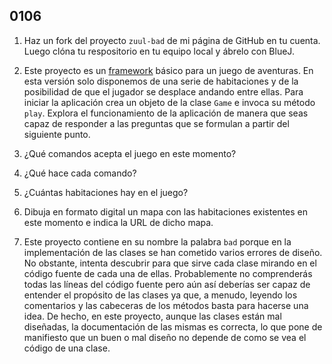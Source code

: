## 0106

1. Haz un fork del proyecto `zuul-bad` de mi página de GitHub en tu cuenta. Luego clóna tu respositorio en tu equipo local y ábrelo con BlueJ.

2. Este proyecto es un [framework](https://es.wikipedia.org/wiki/Framework) básico para un juego de aventuras. En esta versión solo disponemos de una serie de habitaciones y de la posibilidad de que el jugador se desplace andando entre ellas. Para iniciar la aplicación crea un objeto de la clase `Game` e invoca su método `play`. Explora el funcionamiento de la aplicación de manera que seas capaz de responder a las  preguntas que se formulan a partir del siguiente punto.

3. ¿Qué comandos acepta el juego en este momento?

4. ¿Qué hace cada comando?

5. ¿Cuántas habitaciones hay en el juego?

6. Dibuja en formato digital un mapa con las habitaciones existentes en este momento e indica la URL de dicho mapa.

7. Este proyecto contiene en su nombre la palabra `bad` porque en la implementación de las clases se han cometido varios errores de diseño. No obstante, intenta descubrir para que sirve cada clase mirando en el código fuente de cada una de ellas. Probablemente no comprenderás todas las líneas del código fuente pero aún así deberías ser capaz de entender el propósito de las clases ya que, a menudo, leyendo los comentarios y las cabeceras de los métodos basta para hacerse una idea. De hecho, en este proyecto, aunque las clases están mal diseñadas, la documentación de las mismas es correcta, lo que pone de manifiesto que un buen o mal diseño no depende de como se vea el código de una clase.
